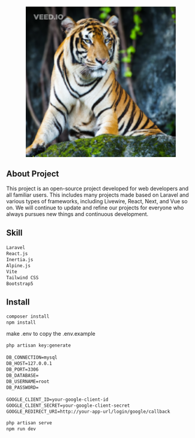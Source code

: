 <p align="center"><a href="https://github.com/binung" target="_blank"><img src="./public/images/avatar.png" width="400" alt="avatar"></a></p>

<!-- <p align="center">
<a href="https://github.com/laravel/framework/actions"><img src="https://github.com/laravel/framework/workflows/tests/badge.svg" alt="Build Status"></a>
<a href="https://packagist.org/packages/laravel/framework"><img src="https://img.shields.io/packagist/dt/laravel/framework" alt="Total Downloads"></a>
<a href="https://packagist.org/packages/laravel/framework"><img src="https://img.shields.io/packagist/v/laravel/framework" alt="Latest Stable Version"></a>
<a href="https://packagist.org/packages/laravel/framework"><img src="https://img.shields.io/packagist/l/laravel/framework" alt="License"></a>
</p> -->

## About Project

This project is an open-source project developed for web developers and all familiar users.
This includes many projects made based on Laravel and various types of frameworks, including Livewire, React, Next, and Vue so on.
We will continue to update and refine our projects for everyone who always pursues new things and continuous development.

## Skill

```
Laravel
React.js
Inertia.js
Alpine.js
Vite
Tailwind CSS
Bootstrap5
```

## Install

```
composer install
npm install
```

make .env to copy the .env.example

```
php artisan key:generate

DB_CONNECTION=mysql
DB_HOST=127.0.0.1
DB_PORT=3306
DB_DATABASE=
DB_USERNAME=root
DB_PASSWORD=

GOOGLE_CLIENT_ID=your-google-client-id
GOOGLE_CLIENT_SECRET=your-google-client-secret
GOOGLE_REDIRECT_URI=http://your-app-url/login/google/callback
```

```
php artisan serve
npm run dev
```
